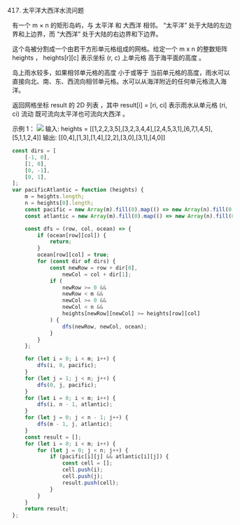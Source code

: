 417. 太平洋大西洋水流问题

有一个 m × n 的矩形岛屿，与 太平洋 和 大西洋 相邻。 “太平洋” 处于大陆的左边界和上边界，而 “大西洋” 处于大陆的右边界和下边界。

这个岛被分割成一个由若干方形单元格组成的网格。给定一个 m x n 的整数矩阵 heights ， heights[r][c] 表示坐标 (r, c) 上单元格 高于海平面的高度 。

岛上雨水较多，如果相邻单元格的高度 小于或等于 当前单元格的高度，雨水可以直接向北、南、东、西流向相邻单元格。水可以从海洋附近的任何单元格流入海洋。

返回网格坐标 result 的 2D 列表 ，其中 result[i] = [ri, ci] 表示雨水从单元格 (ri, ci) 流动 既可流向太平洋也可流向大西洋 。

示例 1：
![](https://assets.leetcode.com/uploads/2021/06/08/waterflow-grid.jpg)
输入: heights = [[1,2,2,3,5],[3,2,3,4,4],[2,4,5,3,1],[6,7,1,4,5],[5,1,1,2,4]]
输出: [[0,4],[1,3],[1,4],[2,2],[3,0],[3,1],[4,0]]

```js
const dirs = [
    [-1, 0],
    [1, 0],
    [0, -1],
    [0, 1],
];
var pacificAtlantic = function (heights) {
    m = heights.length;
    n = heights[0].length;
    const pacific = new Array(m).fill(0).map(() => new Array(n).fill(0));
    const atlantic = new Array(m).fill(0).map(() => new Array(n).fill(0));

    const dfs = (row, col, ocean) => {
        if (ocean[row][col]) {
            return;
        }
        ocean[row][col] = true;
        for (const dir of dirs) {
            const newRow = row + dir[0],
                newCol = col + dir[1];
            if (
                newRow >= 0 &&
                newRow < m &&
                newCol >= 0 &&
                newCol < n &&
                heights[newRow][newCol] >= heights[row][col]
            ) {
                dfs(newRow, newCol, ocean);
            }
        }
    };

    for (let i = 0; i < m; i++) {
        dfs(i, 0, pacific);
    }
    for (let j = 1; j < n; j++) {
        dfs(0, j, pacific);
    }
    for (let i = 0; i < m; i++) {
        dfs(i, n - 1, atlantic);
    }
    for (let j = 0; j < n - 1; j++) {
        dfs(m - 1, j, atlantic);
    }
    const result = [];
    for (let i = 0; i < m; i++) {
        for (let j = 0; j < n; j++) {
            if (pacific[i][j] && atlantic[i][j]) {
                const cell = [];
                cell.push(i);
                cell.push(j);
                result.push(cell);
            }
        }
    }
    return result;
};
```
